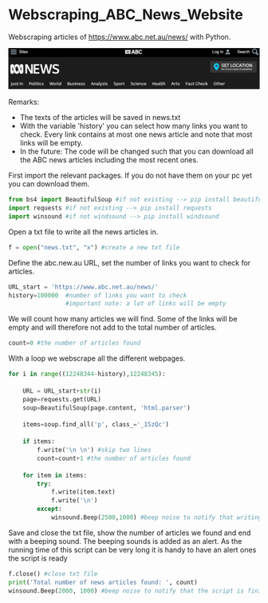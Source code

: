 # Webscraping_ABC_News_Website
Webscraping articles of https://www.abc.net.au/news/ with Python.

![Banner abc news](https://github.com/RoelTim/Webscraping_ABC_News_Website/blob/master/ABC_news_banner.PNG)

Remarks:
- The texts of the articles will be saved in news.txt
- With the variable 'history' you can select how many links you want to check. Every link contains at most one news article and note that most links will be empty.
- In the future: The code will be changed such that you can download all the ABC news articles including the most recent ones.

First import the relevant packages. If you do not have them on your pc yet you can download them.
```python
from bs4 import BeautifulSoup #if not existing --> pip install beautifulsoup
import requests #if not existing --> pip install requests
import winsound #if not windsound --> pip install windsound
```
Open a txt file to write all the news articles in.
```python
f = open("news.txt", "x") #create a new txt file
```
Define the abc.new.au URL, set the number of links you want to check for articles.
```python
URL_start = 'https://www.abc.net.au/news/'
history=100000  #number of links you want to check
                #important note: a lot of links will be empty 
```
We will count how many articles we will find. Some of the links will be empty and will therefore not add to the total number of articles.
```python
count=0 #the number of articles found
```
With a loop we webscrape all the different webpages.
```python
for i in range((12248344-history),12248345):
    
    URL = URL_start+str(i) 
    page=requests.get(URL)
    soup=BeautifulSoup(page.content, 'html.parser')
    
    items=soup.find_all('p', class_='_1SzQc')
    
    if items:
        f.write('\n \n') #skip two lines
        count=count+1 #the number of articles found
    
    for item in items:
        try:
            f.write(item.text)
            f.write('\n')
        except:
            winsound.Beep(2500,1000) #beep noise to notify that writing went wrong
```
Save and close the txt file, show the number of articles we found and end with a beeping sound. 
The beeping sounds is added as an alert. As the running time of this script can be very long it is handy to have an alert ones the script is ready
```python
f.close() #close txt file
print('Total number of news articles found: ', count)
winsound.Beep(2000, 1000) #beep noise to notify that the script is finished      
```
